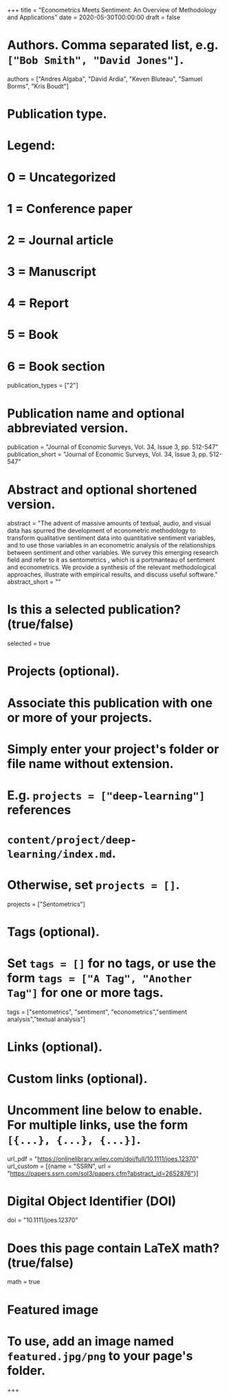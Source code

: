 +++
title = "Econometrics Meets Sentiment: An Overview of Methodology and Applications"
date = 2020-05-30T00:00:00
draft = false

# Authors. Comma separated list, e.g. `["Bob Smith", "David Jones"]`.
authors = ["Andres Algaba", "David Ardia", "Keven Bluteau", "Samuel Borms", "Kris Boudt"]

# Publication type.
# Legend:
# 0 = Uncategorized
# 1 = Conference paper
# 2 = Journal article
# 3 = Manuscript
# 4 = Report
# 5 = Book 
# 6 = Book section
publication_types = ["2"]

# Publication name and optional abbreviated version.
publication = "Journal of Economic Surveys, Vol. 34, Issue 3, pp. 512-547"
publication_short = "Journal of Economic Surveys, Vol. 34, Issue 3, pp. 512-547"

# Abstract and optional shortened version.
abstract = "The advent of massive amounts of textual, audio, and visual data has spurred the development of econometric methodology to transform qualitative sentiment data into quantitative sentiment variables, and to use those variables in an econometric analysis of the relationships between sentiment and other variables. We survey this emerging research field and refer to it as sentometrics , which is a portmanteau of sentiment and econometrics. We provide a synthesis of the relevant methodological approaches, illustrate with empirical results, and discuss useful software."
abstract_short = ""

# Is this a selected publication? (true/false)
selected = true

# Projects (optional).
#   Associate this publication with one or more of your projects.
#   Simply enter your project's folder or file name without extension.
#   E.g. `projects = ["deep-learning"]` references 
#   `content/project/deep-learning/index.md`.
#   Otherwise, set `projects = []`.
projects = ["Sentometrics"]

# Tags (optional).
#   Set `tags = []` for no tags, or use the form `tags = ["A Tag", "Another Tag"]` for one or more tags. 
tags = ["sentometrics", "sentiment", "econometrics","sentiment analysis","textual analysis"]

# Links (optional).


# Custom links (optional).
#   Uncomment line below to enable. For multiple links, use the form `[{...}, {...}, {...}]`.
url_pdf = "https://onlinelibrary.wiley.com/doi/full/10.1111/joes.12370"
url_custom = [{name = "SSRN", url = "https://papers.ssrn.com/sol3/papers.cfm?abstract_id=2652876"}]

# Digital Object Identifier (DOI)
doi = "10.1111/joes.12370"
# Does this page contain LaTeX math? (true/false)
math = true
 
# Featured image
# To use, add an image named `featured.jpg/png` to your page's folder. 

+++
